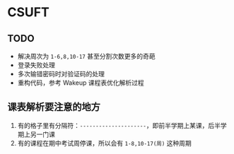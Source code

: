 # CSUFT

## TODO

- 解决周次为 `1-6,8,10-17` 甚至分割次数更多的奇葩
- 登录失败处理
- 多次输错密码时对验证码的处理
- 重构代码，参考 Wakeup 课程表优化解析过程

## 课表解析要注意的地方

1. 有的格子里有分隔符：`---------------------`，即前半学期上某课，后半学期上另一门课
2. 有的课程在期中考试周停课，所以会有 `1-8,10-17(周)` 这种周期
